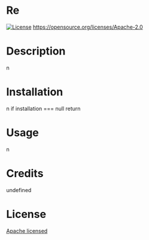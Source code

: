 # Re

  [![License](https://img.shields.io/badge/License-Apache_2.0-blue.svg)](https://opensource.org/licenses/Apache-2.0)
  https://opensource.org/licenses/Apache-2.0
  # Description
  n
  
  # Installation
  n
  if installation  === null
    return 
  
  # Usage
  n
  
  # Credits
  undefined
  
  # License
  [Apache licensed](https://opensource.org/licenses/Apache-2.0) 
  

